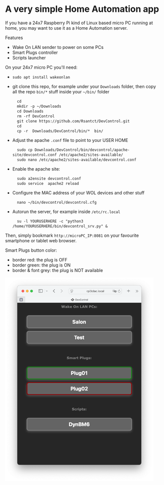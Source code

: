# A very simple Home Automation app

If you have a 24x7 Raspberry Pi kind of Linux based micro PC running at home, you may want to use it as a Home Automation server.

Features
- Wake On LAN sender to power on some PCs
- Smart Plugs controller
- Scripts launcher

On your 24x7 micro PC you'll need:

- `sudo apt install wakeonlan`

- git clone this repo, for example under your `Downloads` folder, then copy all the repo `bin/*` stuff inside your `~/bin/` folder

        cd
        mkdir -p ~/Downloads
        cd Downloads
        rm -rf DevControl
        git clone https://github.com/Rsantct/DevControl.git
        cd
        cp -r  Downloads/DevControl/bin/*  bin/

- Adjust the apache `.conf` file to point to your USER HOME

        sudo cp Downloads/DevControl/bin/devcontrol/apache-site/devcontrol.conf /etc/apache2/sites-available/
        sudo nano /etc/apache2/sites-available/devcontrol.conf


- Enable the apache site:

        sudo a2ensite devcontrol.conf
        sudo service  apache2 reload

- Configure the MAC address of your WOL devices and other stuff

        nano ~/bin/devcontrol/devcontrol.cfg

- Autorun the server, for example inside `/etc/rc.local`

        su -l YOURUSERHERE -c "python3 /home/YOURUSERHERE/bin/devcontrol_srv.py" &


Then, simply bookmark `http://microPC_IP:8081` on your favourite smartphone or tablet web browser.

Smart Plugs button color:
- border red: the plug is OFF
- border green: the plug is ON
- border & font grey: the plug is NOT available

<a href="url"><img src="bin/devcontrol/img/DevControl_web.png" align="center" width="480" ></a>
